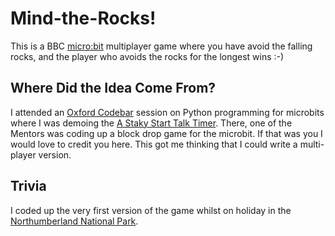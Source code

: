 # Mind-the-Rocks!


This is a BBC [micro:bit](http://microbit.org/) multiplayer game where you have avoid the falling rocks, and the player who avoids the rocks for the longest wins :-)

## Where Did the Idea Come From?
I attended an [Oxford Codebar](https://codebar.io/oxford) session on Python programming for microbits where I was demoing the [A Staky Start Talk Timer](https://github.com/bigeagleowl/A-Shaky-Start-Talk-Timer). There, one of the Mentors was coding up a block drop game for the microbit.  If that was you I would love to credit you here.  This got me thinking that I could write a multi-player version.

## Trivia 
I coded up the very first version of the game whilst on holiday in the [Northumberland National Park](https://www.northumberlandnationalpark.org.uk/).



